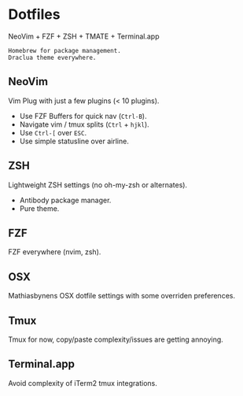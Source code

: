 Dotfiles
========
NeoVim + FZF + ZSH + TMATE + Terminal.app

```
Homebrew for package management.
Draclua theme everywhere.
```

## NeoVim
Vim Plug with just a few plugins (< 10 plugins).
* Use FZF Buffers for quick nav (`Ctrl-B`).
* Navigate vim / tmux splits (`Ctrl` + `hjkl`).
* Use `Ctrl-[` over `ESC`.
* Use simple statusline over airline.

## ZSH
Lightweight ZSH settings (no oh-my-zsh or alternates).
* Antibody package manager.
* Pure theme.

## FZF
FZF everywhere (nvim, zsh).

## OSX
Mathiasbynens OSX dotfile settings with some overriden preferences.

## Tmux
Tmux for now, copy/paste complexity/issues are getting annoying.

## Terminal.app
Avoid complexity of iTerm2 tmux integrations.
